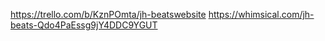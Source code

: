 https://trello.com/b/KznPOmta/jh-beatswebsite
https://whimsical.com/jh-beats-Qdo4PaEssg9jY4DDC9YGUT
